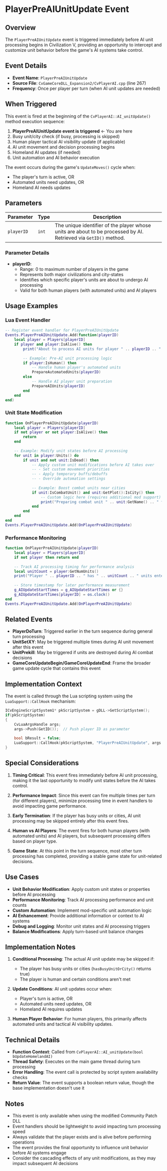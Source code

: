 # PlayerPreAIUnitUpdate Event

## Overview

The `PlayerPreAIUnitUpdate` event is triggered immediately before AI unit processing begins in Civilization V, providing an opportunity to intercept and customize unit behavior before the game's AI systems take control.

## Event Details

- **Event Name**: `PlayerPreAIUnitUpdate`
- **Source File**: `CvGameCoreDLL_Expansion2/CvPlayerAI.cpp` (line 267)
- **Frequency**: Once per player per turn (when AI unit updates are needed)

## When Triggered

This event is fired at the beginning of the `CvPlayerAI::AI_unitUpdate()` method execution sequence:

1. **PlayerPreAIUnitUpdate event is triggered** ← You are here
2. Busy unit/city check (if busy, processing is skipped)
3. Human player tactical AI visibility update (if applicable)
4. AI unit movement and decision processing begins
5. Homeland AI updates (if needed)
6. Unit automation and AI behavior execution

The event occurs during the game's `UpdateMoves()` cycle when:
- The player's turn is active, OR
- Automated units need updates, OR 
- Homeland AI needs updates

## Parameters

| Parameter | Type | Description |
|-----------|------|-------------|
| `playerID` | `int` | The unique identifier of the player whose units are about to be processed by AI. Retrieved via `GetID()` method. |

### Parameter Details

- **playerID**: 
  - Range: 0 to maximum number of players in the game
  - Represents both major civilizations and city-states
  - Identifies which specific player's units are about to undergo AI processing
  - Valid for both human players (with automated units) and AI players

## Usage Examples

### Lua Event Handler
```lua
-- Register event handler for PlayerPreAIUnitUpdate
Events.PlayerPreAIUnitUpdate.Add(function(playerID)
    local player = Players[playerID]
    if player and player:IsAlive() then
        print("About to process AI units for player " .. playerID .. " (" .. player:GetName() .. ")")
        
        -- Example: Pre-AI unit processing logic
        if player:IsHuman() then
            -- Handle human player's automated units
            PrepareAutomatedUnits(playerID)
        else
            -- Handle AI player unit preparation
            PrepareAIUnits(playerID)
        end
    end
end)
```

### Unit State Modification
```lua
function OnPlayerPreAIUnitUpdate(playerID)
    local player = Players[playerID]
    if not player or not player:IsAlive() then
        return
    end
    
    -- Example: Modify unit states before AI processing
    for unit in player:Units() do
        if unit and not unit:IsDead() then
            -- Apply custom unit modifications before AI takes over
            -- - Set custom movement priorities
            -- - Apply temporary buffs/debuffs
            -- - Override automation settings
            
            -- Example: Boost combat units near cities
            if unit:IsCombatUnit() and unit:GetPlot():IsCity() then
                -- Custom logic here (requires additional mod support)
                print("Preparing combat unit " .. unit:GetName() .. " for AI processing")
            end
        end
    end
end
Events.PlayerPreAIUnitUpdate.Add(OnPlayerPreAIUnitUpdate)
```

### Performance Monitoring
```lua
function OnPlayerPreAIUnitUpdate(playerID)
    local player = Players[playerID]
    if not player then return end
    
    -- Track AI processing timing for performance analysis
    local unitCount = player:GetNumUnits()
    print("Player " .. playerID .. " has " .. unitCount .. " units entering AI processing")
    
    -- Store timestamp for later performance measurement
    g_AIUpdateStartTimes = g_AIUpdateStartTimes or {}
    g_AIUpdateStartTimes[playerID] = os.clock()
end
Events.PlayerPreAIUnitUpdate.Add(OnPlayerPreAIUnitUpdate)
```

## Related Events

- **PlayerDoTurn**: Triggered earlier in the turn sequence during general turn processing
- **UnitSetXY**: May be triggered multiple times during AI unit movement after this event
- **UnitPrekill**: May be triggered if units are destroyed during AI combat decisions
- **GameCoreUpdateBegin/GameCoreUpdateEnd**: Frame the broader game update cycle that contains this event

## Implementation Context

The event is called through the Lua scripting system using the `LuaSupport::CallHook` mechanism:

```cpp
ICvEngineScriptSystem1* pkScriptSystem = gDLL->GetScriptSystem();
if(pkScriptSystem)
{
    CvLuaArgsHandle args;
    args->Push(GetID());  // Push player ID as parameter
    
    bool bResult = false;
    LuaSupport::CallHook(pkScriptSystem, "PlayerPreAIUnitUpdate", args.get(), bResult);
}
```

## Special Considerations

1. **Timing Critical**: This event fires immediately before AI unit processing, making it the last opportunity to modify unit states before the AI takes control.

2. **Performance Impact**: Since this event can fire multiple times per turn (for different players), minimize processing time in event handlers to avoid impacting game performance.

3. **Early Termination**: If the player has busy units or cities, AI unit processing may be skipped entirely after this event fires.

4. **Human vs AI Players**: The event fires for both human players (with automated units) and AI players, but subsequent processing differs based on player type.

5. **Game State**: At this point in the turn sequence, most other turn processing has completed, providing a stable game state for unit-related decisions.

## Use Cases

- **Unit Behavior Modification**: Apply custom unit states or properties before AI processing
- **Performance Monitoring**: Track AI processing performance and unit counts
- **Custom Automation**: Implement mod-specific unit automation logic
- **AI Enhancement**: Provide additional information or context to AI systems
- **Debug and Logging**: Monitor unit states and AI processing triggers
- **Balance Modifications**: Apply turn-based unit balance changes

## Implementation Notes

1. **Conditional Processing**: The actual AI unit update may be skipped if:
   - The player has busy units or cities (`hasBusyUnitOrCity()` returns true)
   - The player is human and certain conditions aren't met

2. **Update Conditions**: AI unit updates occur when:
   - Player's turn is active, OR
   - Automated units need updates, OR
   - Homeland AI requires updates

3. **Human Player Behavior**: For human players, this primarily affects automated units and tactical AI visibility updates.

## Technical Details

- **Function Context**: Called from `CvPlayerAI::AI_unitUpdate(bool bUpdateHomelandAI)`
- **Thread Safety**: Executes on the main game thread during turn processing
- **Error Handling**: The event call is protected by script system availability checks
- **Return Value**: The event supports a boolean return value, though the base implementation doesn't use it

## Notes

- This event is only available when using the modified Community Patch DLL
- Event handlers should be lightweight to avoid impacting turn processing speed  
- Always validate that the player exists and is alive before performing operations
- The event provides the final opportunity to influence unit behavior before AI systems engage
- Consider the cascading effects of any unit modifications, as they may impact subsequent AI decisions